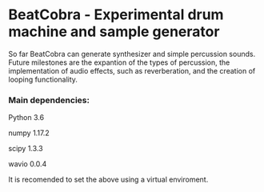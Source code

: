 # BeatCobra - Experimental drum machine and sample generator

So far BeatCobra can generate synthesizer and simple percussion sounds. Future milestones are the expantion of the types of percussion, the implementation of audio effects, such as reverberation, and the creation of looping functionality.

### Main dependencies:

Python 3.6

numpy 1.17.2

scipy 1.3.3

wavio 0.0.4

It is recomended to set the above using a virtual enviroment.
